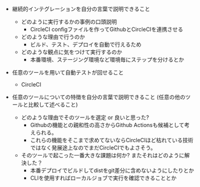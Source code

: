 - 継続的インテグレーションを自分の言葉で説明できること
  - どのように実行するかの事例の口頭説明
    - CircleCI configファイルを作ってGithubとCircleCIを連携させる
  - どのような理由で行うのか
    - ビルド、テスト、デプロイを自動で行えるため
  - どのような観点に気をつけて実行するのか
    - 本番環境、ステージング環境など環境毎にステップを分けるとか

- 任意のツールを用いて自動テストが回せること
  - CircleCI

- 任意のツールについての特徴を自分の言葉で説明できること (任意の他のツールと比較して述べること)
  - どのような理由でそのツールを選定 or 良いと思った?
    - Githubの機能との親和性の高さからGithub Actionsも候補として考えられる。
    - これらの機能をそこまで求めてないならCircleCIほど枯れている技術ではなく発展途上なのでまだCircleCIでもよさそう。
  - そのツールで起こった一番大きな課題は何か? またそれはどのように解決した？
    - 本番デプロイでビルドしてdistをgit差分に含めないようにしたりとか
    - CLIを使用すればローカルジョブで実行を確認できることとか
